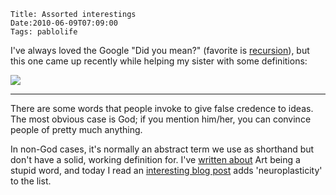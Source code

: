     Title: Assorted interestings
    Date:2010-06-09T07:09:00
    Tags: pablolife

I've always loved the Google "Did you mean?"  (favorite is [recursion][1]), 
but this one came up recently while helping my sister with some definitions:

[![][2]][3]

---

There are some words that people invoke to give false credence to ideas. The
most obvious case is God; if you mention him/her, you can convince people of
pretty much anything.

In non-God cases, it's normally an abstract term we use as shorthand but don't
have a solid, working definition for. I've [written about][4] Art being a
stupid word, and today I read an [interesting blog post][5] adds
'neuroplasticity' to the list.


   [1]: http://www.google.com/search?client=safari&rls=en&q=recursion&ie=UTF-8&oe=UTF-8
   [2]: http://1.bp.blogspot.com/_3ys1dwfzc2w/TA-hPbpqeeI/AAAAAAAAAGI/F1EpENY-JoM/s320/Picture+1.png
   [3]: http://1.bp.blogspot.com/_3ys1dwfzc2w/TA-hPbpqeeI/AAAAAAAAAGI/F1EpENY-JoM/s1600/Picture+1.png
   [4]: http://www.morepaul.com/2010/04/video-games-and-failure-of-word-art.html
   [5]: http://www.mindhacks.com/blog/2010/06/neuroplasticity_is_a.html
